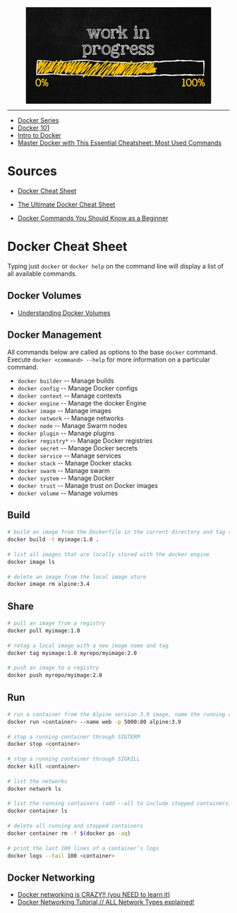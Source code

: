 <!--
Maintainer:   jeffskinnerbox@yahoo.com / www.jeffskinnerbox.me
Version:      0.0.0
-->

<div align="center">
<img src="https://raw.githubusercontent.com/jeffskinnerbox/blog/main/content/images/banners-bkgrds/work-in-progress.jpg" title="These materials require additional work and are not ready for general use." align="center" width=420px height=219px>
</div>

----

* [Docker Series](https://earthly.dev/blog/series/docker/)
* [Docker 101](https://nerdyarticles.com/docker-101/)
* [Intro to Docker](https://hackaday.com/2018/09/05/intro-to-docker-why-and-how-to-use-containers-on-any-system/)
* [Master Docker with This Essential Cheatsheet: Most Used Commands](https://levelup.gitconnected.com/docker-cheatsheet-thanks-me-later-37aa2cf638e3)

# Sources

* [Docker Cheat Sheet](https://www.docker.com/sites/default/files/d8/2019-09/docker-cheat-sheet.pdf)
* [The Ultimate Docker Cheat Sheet](https://dockerlabs.collabnix.com/docker/cheatsheet/)

* [Docker Commands You Should Know as a Beginner](https://dzone.com/articles/docker-commands-you-should-know-as-a-beginner)

# Docker Cheat Sheet

Typing just `docker` or `docker help` on the command line will display a list of all available commands.

## Docker Volumes

* [Understanding Docker Volumes](https://earthly.dev/blog/docker-volumes/)

## Docker Management

All commands below are called as options to the base `docker` command.
Execute `docker <command> --help` for more information on a particular command.

* `docker builder`     -- Manage builds
* `docker config`      -- Manage Docker configs
* `docker context`     -- Manage contexts
* `docker engine`      -- Manage the docker Engine
* `docker image`       -- Manage images
* `docker network`     -- Manage networks
* `docker node`        -- Manage Swarm nodes
* `docker plugin`      -- Manage plugins
* `docker registry*`   -- Manage Docker registries
* `docker secret`      -- Manage Docker secrets
* `docker service`     -- Manage services
* `docker stack`       -- Manage Docker stacks
* `docker swarm`       -- Manage swarm
* `docker system`      -- Manage Docker
* `docker trust`       -- Manage trust on Docker images
* `docker volume`      -- Manage volumes

## Build

```bash
# build an image from the Dockerfile in the current directory and tag the image
docker build -t myimage:1.0 .

# list all images that are locally stored with the docker engine
docker image ls

# delete an image from the local image store
docker image rm alpine:3.4
```

## Share

```bash
# pull an image from a registry
docker pull myimage:1.0

# retag a local image with a new image name and tag
docker tag myimage:1.0 myrepo/myimage:2.0

# push an image to a registry
docker push myrepo/myimage:2.0
```

## Run

```bash
# run a container from the Alpine version 3.9 image, name the running container “web” and expose port 5000 externally, mapped to port 80 inside the container.
docker run <container> --name web -p 5000:80 alpine:3.9

# stop a running container through SIGTERM
docker stop <container>

# stop a running container through SIGKILL
docker kill <container>

# list the networks
docker network ls

# list the running containers (add --all to include stopped containers)
docker container ls

# delete all running and stopped containers
docker container rm -f $(docker ps -aq)

# print the last 100 lines of a container’s logs
docker logs --tail 100 <container>
```

## Docker Networking

* [Docker networking is CRAZY!! (you NEED to learn it)](https://www.youtube.com/watch?v=bKFMS5C4CG0)
* [Docker Networking Tutorial // ALL Network Types explained!](https://www.youtube.com/watch?v=5grbXvV_DSk)
